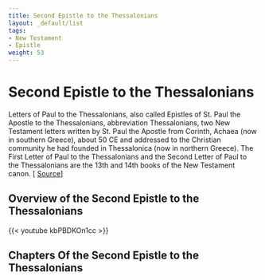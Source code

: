```yaml
---
title: Second Epistle to the Thessalonians
layout: _default/list
tags:
- New Testament
- Epistle
weight: 53
---
```

# Second Epistle to the Thessalonians

Letters of Paul to the Thessalonians, also called Epistles of St. Paul the Apostle to the Thessalonians, abbreviation Thessalonians, two New Testament letters written by St. Paul the Apostle from Corinth, Achaea (now in southern Greece), about 50 CE and addressed to the Christian community he had founded in Thessalonica (now in northern Greece). The First Letter of Paul to the Thessalonians and the Second Letter of Paul to the Thessalonians are the 13th and 14th books of the New Testament canon. [ [Source](https://www.britannica.com/topic/letters-of-Paul-to-the-Thessalonians)]

## Overview of the Second Epistle to the Thessalonians
{{< youtube kbPBDKOn1cc >}}

## Chapters Of the Second Epistle to the Thessalonians

